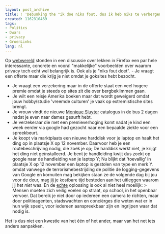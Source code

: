 ```yaml
---
layout: post_archive
title: ! 'Debunking the "ik doe niks fout, dus ik heb niks te verbergen" myth: Privacy'
created: 1162810469
tags:
- Politics
- Dwars
- privacy
- GroenLinks
lang: nl
---
```

Op [webwereld](http://www.webwereld.nl/comments/43583) stonden in een discussie over lekken in Firefox een par hele interessante, concrete en vooral "makkelijke" voorbeelden over waarom privacy toch echt wel belangrijk is. Ook als je "niks fout doet". - Je vraagt een offerte maar die krijg je niet omdat je goksites hebt bezocht.
- Je vraagt een verzekering maar in de offerte staat een veel hogere premie omdat je steeds op sites zit die over bergbeklimmen gaan.
- Je wilt een reisje Amerika boeken maar dat wordt geweigerd omdat jouw hobby/studie 'vreemde culturen' je vaak op extremistische sites brengt.
- Je vrouw vindt de nieuwe [Monique Sluyter](http://www.moniquesluyter.nl) catalogus in de bus 2 dagen nadat je even naar dames gesurft hebt.
- Je verzekeraar die met een premieverhoging komt nadat je kind een week eerder via google had gezocht naar een bepaalde ziekte voor een spreekbeurt.
- Je koopt via marktplaats een nieuwe harddisk voor je laptop en haalt het ding op in plaatsje X op 12 november. Daarvoor heb je een routebeschrijving nodig, die zoek je op; De harddisk werkt niet, je krijgt het ding niet geïnstalleerd. Je bent je handleiding kwijt dus zoekt op google naar de handleiding van je laptop Y; Nu blijkt dat 'toevallig' in plaatsje X op 12 november een laptop is gestolen van type en merk Y. omdat vanwege de terrorismebestrijding de politie de logging-gegevens van Google en kornuiten mag bekijken staan ze de volgende dag bij jou voor de deur, mag jij je kostbare tijd besteden aan het uitleggen waarom jij het _niet_ was.
En de [echte](http://www.waaromgroenlinks.nl/html/veiligheid/) oplossing is ook al niet heel moeilijk: > Mensen moeten zich veilig voelen op straat, op school, in het openbaar vervoer. Dat bereik je niet door op iedereen een camera te richten, maar door politieagenten, stadswachten en conciërges die weten wat er in hun wijk speelt, voor iedereen aanspreekbaar zijn en ingrijpen waar dat nodig is.

Het is dus niet een kwestie van het één of het ander, maar van het net iets anders aanpakken.
